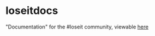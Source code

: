 # loseitdocs
"Documentation" for the #loseit community, viewable [here](https://loseitirc.github.io/loseitdocs)
